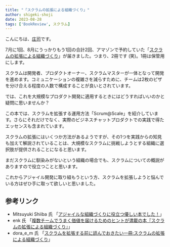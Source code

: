 ```yaml
---
title: "「スクラムの拡張による組織づくり」"
author: shigeki-shoji
date: 2023-08-28
tags: ['BookReview', スクラム]
---
```


こんにちは、[庄司](https://github.com/edward-mamezou)です。

7月に1回、8月にうっかりもう1回の合計2回、アマゾンで予約していた「[スクラムの拡張による組織づくり](https://www.amazon.co.jp/dp/4297136619)」が届きました。つまり、2冊です (笑)。1冊は保管用にします。

スクラムは開発者、プロダクトオーナー、スクラムマスターが一体となって開発を進めます。コミュニケーションの複雑さを減らすために、チームは2枚のピザを分け合える程度の人数で構成することが良いとされています。

では、これを大規模なプロダクト開発に適用するときにはどうすればいいのかと疑問に思いませんか？

この本では、スクラムを拡張する運用方法「Scrum@Scale」を紹介しています。さらにそれだけでなく、実際のビジネスチャットプロダクトでの実践で得たエッセンスも含まれています。

スクラムの拡張にはいくつか方法があるようですが、その1つを実践からの知見も加えて解説されていることは、大規模なスクラムに挑戦しようとする組織に選択肢が提供されることになると思います。

まだスクラムに馴染みがないという組織の場合でも、スクラムについての概説がありますので役立つことと思います。

これからアジャイル開発に取り組もうという方、スクラムを拡張しようと悩んでいる方はぜひ手に取って欲しいと思いました。

## 参考リンク

- Mitsuyuki Shiiba 氏 「[アジャイルな組織づくりに役立つ優しい本でした！](https://bufferings.hatenablog.com/entry/2023/08/27/180137)」
- enk 氏 「[複数チームでうまく価値を届けるためのヒントが満載の本『スクラムの拡張による組織づくり』](https://enk.hatenablog.com/entry/2023/08/27/174148)」
- dora_e_m 氏 「[スクラムを拡張する前に読んでおきたい一冊:スクラムの拡張による組織づくり](https://note.com/dora_e_m/n/n55499368296a)」
